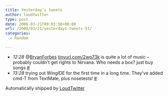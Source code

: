```yaml
---
title: Yesterday’s tweets
author: loudtwitter
type: post
date: 2008-03-21T09:03:50+00:00
url: /2008/03/21/yesterdays-tweets-51/
categories:
  - Random

---
```

  * _12:28_ @[BryanForbes][1] [tinyurl.com/2wp73k][2] is quite a lot of music &#8211; probably couldn&#8217;t get rights to Nirvana. Who needs a box? just buy songs [#][3]
  * _13:28_ trying out WingIDE for the first time in a long time. They&#8217;ve added cmd-T from TextMate, plus nosetests! [#][4]

Automatically shipped by [LoudTwitter][5]

 [1]: http://twitter.com/bryanforbes
 [2]: http://tinyurl.com/2wp73k
 [3]: http://twitter.com/dangoor/statuses/774505491
 [4]: http://twitter.com/dangoor/statuses/774535209
 [5]: http://www.loudtwitter.com